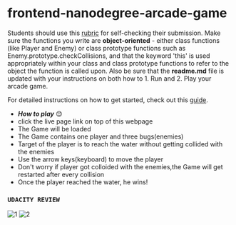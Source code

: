 frontend-nanodegree-arcade-game
===============================

Students should use this [rubric](https://review.udacity.com/#!/projects/2696458597/rubric) for self-checking their submission. Make sure the functions you write are **object-oriented** - either class functions (like Player and Enemy) or class prototype functions such as Enemy.prototype.checkCollisions, and that the keyword 'this' is used appropriately within your class and class prototype functions to refer to the object the function is called upon. Also be sure that the **readme.md** file is updated with your instructions on both how to 1. Run and 2. Play your arcade game.

For detailed instructions on how to get started, check out this [guide](https://docs.google.com/document/d/1v01aScPjSWCCWQLIpFqvg3-vXLH2e8_SZQKC8jNO0Dc/pub?embedded=true).
* ***How to play*** :blush:
* click the live page link on top of this webpage
* The Game will be loaded
* The Game contains one player and three bugs(enemies)
* Target of the player is to reach the water without getting collided with the enemies
* Use the arrow keys(keyboard) to move the player
* Don't worry if player got colloided with the enemies,the Game will get restarted after every collision
* Once the player reached the water, he wins!

### `UDACITY REVIEW`

![1](https://user-images.githubusercontent.com/36790663/48882218-2ff90780-ee3f-11e8-91f8-da76e27b40c4.PNG)
![2](https://user-images.githubusercontent.com/36790663/48882219-30919e00-ee3f-11e8-8bc4-f8f8a5e43c6b.PNG)
